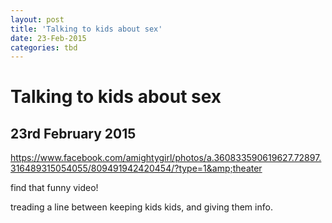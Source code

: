 ```yaml
---
layout: post
title: 'Talking to kids about sex'
date: 23-Feb-2015
categories: tbd
---
```


# Talking to kids about sex

## 23rd February 2015

https://www.facebook.com/amightygirl/photos/a.360833590619627.72897.316489315054055/809491942420454/?type=1&amp;theater

find that funny video!

treading a line between keeping kids kids,   and giving them info.
